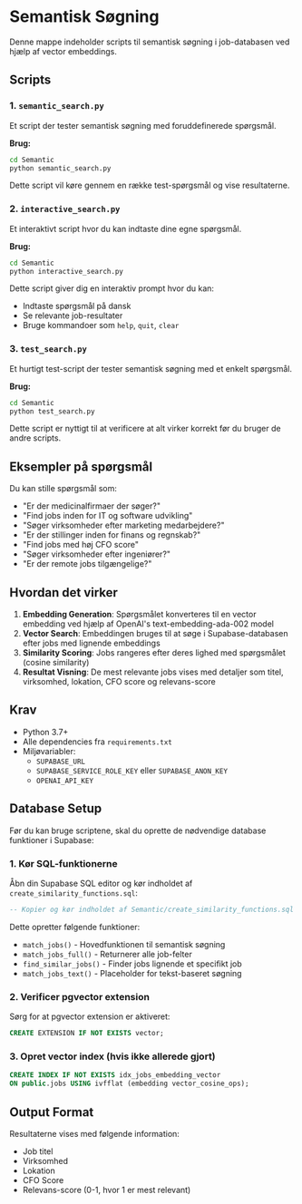 # Semantisk Søgning

Denne mappe indeholder scripts til semantisk søgning i job-databasen ved hjælp af vector embeddings.

## Scripts

### 1. `semantic_search.py`
Et script der tester semantisk søgning med foruddefinerede spørgsmål.

**Brug:**
```bash
cd Semantic
python semantic_search.py
```

Dette script vil køre gennem en række test-spørgsmål og vise resultaterne.

### 2. `interactive_search.py`
Et interaktivt script hvor du kan indtaste dine egne spørgsmål.

**Brug:**
```bash
cd Semantic
python interactive_search.py
```

Dette script giver dig en interaktiv prompt hvor du kan:
- Indtaste spørgsmål på dansk
- Se relevante job-resultater
- Bruge kommandoer som `help`, `quit`, `clear`

### 3. `test_search.py`
Et hurtigt test-script der tester semantisk søgning med et enkelt spørgsmål.

**Brug:**
```bash
cd Semantic
python test_search.py
```

Dette script er nyttigt til at verificere at alt virker korrekt før du bruger de andre scripts.

## Eksempler på spørgsmål

Du kan stille spørgsmål som:
- "Er der medicinalfirmaer der søger?"
- "Find jobs inden for IT og software udvikling"
- "Søger virksomheder efter marketing medarbejdere?"
- "Er der stillinger inden for finans og regnskab?"
- "Find jobs med høj CFO score"
- "Søger virksomheder efter ingeniører?"
- "Er der remote jobs tilgængelige?"

## Hvordan det virker

1. **Embedding Generation**: Spørgsmålet konverteres til en vector embedding ved hjælp af OpenAI's text-embedding-ada-002 model
2. **Vector Search**: Embeddingen bruges til at søge i Supabase-databasen efter jobs med lignende embeddings
3. **Similarity Scoring**: Jobs rangeres efter deres lighed med spørgsmålet (cosine similarity)
4. **Resultat Visning**: De mest relevante jobs vises med detaljer som titel, virksomhed, lokation, CFO score og relevans-score

## Krav

- Python 3.7+
- Alle dependencies fra `requirements.txt`
- Miljøvariabler:
  - `SUPABASE_URL`
  - `SUPABASE_SERVICE_ROLE_KEY` eller `SUPABASE_ANON_KEY`
  - `OPENAI_API_KEY`

## Database Setup

Før du kan bruge scriptene, skal du oprette de nødvendige database funktioner i Supabase:

### 1. Kør SQL-funktionerne

Åbn din Supabase SQL editor og kør indholdet af `create_similarity_functions.sql`:

```sql
-- Kopier og kør indholdet af Semantic/create_similarity_functions.sql
```

Dette opretter følgende funktioner:
- `match_jobs()` - Hovedfunktionen til semantisk søgning
- `match_jobs_full()` - Returnerer alle job-felter
- `find_similar_jobs()` - Finder jobs lignende et specifikt job
- `match_jobs_text()` - Placeholder for tekst-baseret søgning

### 2. Verificer pgvector extension

Sørg for at pgvector extension er aktiveret:

```sql
CREATE EXTENSION IF NOT EXISTS vector;
```

### 3. Opret vector index (hvis ikke allerede gjort)

```sql
CREATE INDEX IF NOT EXISTS idx_jobs_embedding_vector 
ON public.jobs USING ivfflat (embedding vector_cosine_ops);
```

## Output Format

Resultaterne vises med følgende information:
- Job titel
- Virksomhed
- Lokation
- CFO Score
- Relevans-score (0-1, hvor 1 er mest relevant) 